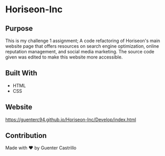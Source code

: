 # Horiseon-Inc

## Purpose
This is my challenge 1 assignment; A code refactoring of Horiseon's main website page that offers resources on search engine optimization, online reputation management, and social media marketing. The source code given was edited to make this website more accessible. 

## Built With
* HTML
* CSS

## Website
https://guenterc94.github.io/Horiseon-Inc/Develop/index.html

## Contribution
Made with ❤️ by Guenter Castrillo
